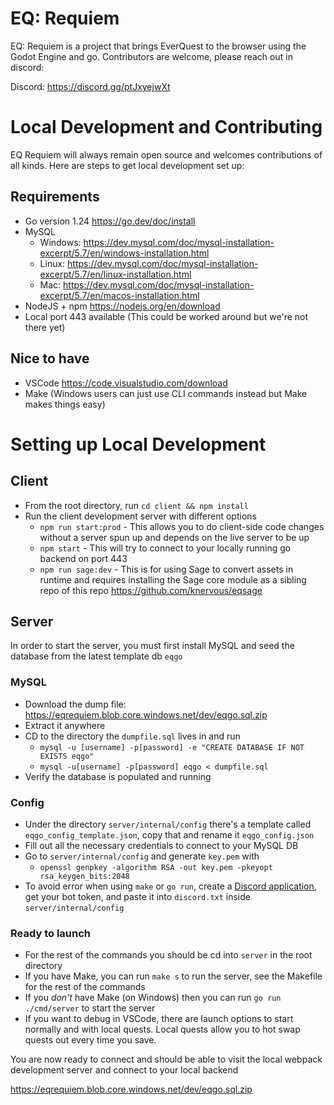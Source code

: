 # EQ: Requiem

EQ: Requiem is a project that brings EverQuest to the browser using the Godot Engine and go. Contributors are welcome, please reach out in discord:

Discord: https://discord.gg/ptJxyejwXt


# Local Development and Contributing

EQ Requiem will always remain open source and welcomes contributions of all kinds. Here are steps to get local development set up:

## Requirements

- Go version 1.24 https://go.dev/doc/install
- MySQL
  - Windows: https://dev.mysql.com/doc/mysql-installation-excerpt/5.7/en/windows-installation.html
  - Linux: https://dev.mysql.com/doc/mysql-installation-excerpt/5.7/en/linux-installation.html
  - Mac: https://dev.mysql.com/doc/mysql-installation-excerpt/5.7/en/macos-installation.html
- NodeJS + npm https://nodejs.org/en/download
- Local port 443 available (This could be worked around but we're not there yet)

## Nice to have

- VSCode https://code.visualstudio.com/download
- Make (Windows users can just use CLI commands instead but Make makes things easy)

# Setting up Local Development

## Client

- From the root directory, run `cd client && npm install`
- Run the client development server with different options
  - `npm run start:prod` - This allows you to do client-side code changes without a server spun up and depends on the live server to be up
  - `npm start` - This will try to connect to your locally running go backend on port 443
  - `npm run sage:dev` - This is for using Sage to convert assets in runtime and requires installing the Sage core module as a sibling repo of this repo https://github.com/knervous/eqsage

## Server

In order to start the server, you must first install MySQL and seed the database from the latest template db `eqgo`

### MySQL

- Download the dump file: https://eqrequiem.blob.core.windows.net/dev/eqgo.sql.zip
- Extract it anywhere
- CD to the directory the `dumpfile.sql` lives in and run 
  - `mysql -u [username] -p[password] -e "CREATE DATABASE IF NOT EXISTS eqgo"`
  - `mysql -u[username] -p[password] eqgo < dumpfile.sql`
- Verify the database is populated and running
  

### Config
- Under the directory `server/internal/config` there's a template called `eqgo_config_template.json`, copy that and rename it `eqgo_config.json`
- Fill out all the necessary credentials to connect to your MySQL DB
- Go to `server/internal/config` and generate `key.pem` with
  - `openssl genpkey -algorithm RSA -out key.pem -pkeyopt rsa_keygen_bits:2048`
- To avoid error when using `make` or `go run`, create a [Discord application](https://discord.com/developers/docs/quick-start/getting-started#step-1-creating-an-app), get your bot token, and paste it into `discord.txt` inside `server/internal/config`

### Ready to launch
- For the rest of the commands you should be cd into `server` in the root directory
- If you have Make, you can run `make s` to run the server, see the Makefile for the rest of the commands
- If you *don't* have Make (on Windows) then you can run `go run ./cmd/server` to start the server
- If you want to debug in VSCode, there are launch options to start normally and with local quests. Local quests allow you to hot swap quests out every time you save.

You are now ready to connect and should be able to visit the local webpack development server and connect to your local backend

https://eqrequiem.blob.core.windows.net/dev/eqgo.sql.zip